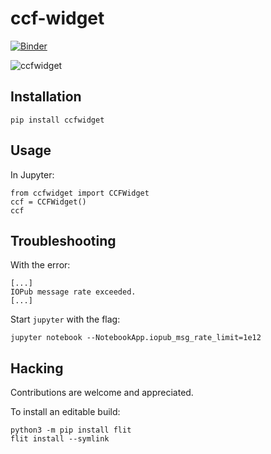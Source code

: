 # ccf-widget

[![Binder](http://mybinder.org/badge_logo.svg)](https://mybinder.org/v2/gh/NeurodataWithoutBorders/ccf-widget/master?urlpath=lab/tree/examples%2FStructureTreeNavigation.ipynb)

![ccfwidget](https://i.imgur.com/Q4VY5du.gif)

## Installation

```
pip install ccfwidget
```

## Usage

In Jupyter:

```
from ccfwidget import CCFWidget
ccf = CCFWidget()
ccf
```

## Troubleshooting

With the error:

```
[...]
IOPub message rate exceeded.
[...]
```

Start `jupyter` with the flag:

```
jupyter notebook --NotebookApp.iopub_msg_rate_limit=1e12
```

## Hacking

Contributions are welcome and appreciated.

To install an editable build:

```
python3 -m pip install flit
flit install --symlink
```
